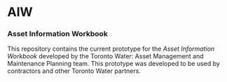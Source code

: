 # AIW
### Asset Information Workbook

This repository contains the current prototype for the *Asset Information Workbook* developed by the Toronto Water: Asset Management and Maintenance Planning team. This prototype was developed to be used by contractors and other Toronto Water partners.
